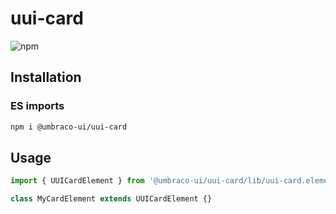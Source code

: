 # uui-card

![npm](https://img.shields.io/npm/v/@umbraco-ui/uui-card?logoColor=%231B264F)

## Installation

### ES imports

```zsh
npm i @umbraco-ui/uui-card
```

## Usage

```javascript
import { UUICardElement } from '@umbraco-ui/uui-card/lib/uui-card.element';

class MyCardElement extends UUICardElement {}
```
